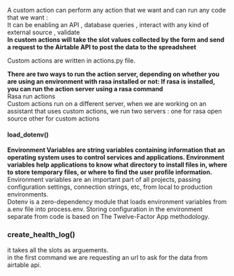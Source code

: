 A custom action can perform any action that we want and can run any code that we want : <br>
  It can be enabling an API , database queries , interact with any kind of external source , validate <br>
  **In custom actions will take the slot values collected by the form and send a request to the Airtable API to post the data to the spreadsheet** <br>
  
  Custom actions are written in actions.py file.<br>
  
 **There are two ways to run the action server, depending on whether you are using an environment with rasa installed or not:
If rasa is installed, you can run the action server using a rasa command** <br>
  Rasa run actions <br>
  Custom actions run on a different server, when we are working on an assistant that uses custom actions, we run two servers : one for rasa open source other for custom actions<br>
  
  #### load_dotenv()
  **Environment Variables are string variables containing information that an operating system uses to control services and applications.
   Environment variables help applications to know what directory to install files in, where to store temporary files, or where to find the user profile information.**
  Environment variables are an important part of all projects, passing configuration settings, connection strings, etc, from local to production environments.<br>
  Dotenv is a zero-dependency module that loads environment variables from a.env file into process.env. 
  Storing configuration in the environment separate from code is based on The Twelve-Factor App methodology.
  
  ### create_health_log()
  it takes all the slots as arguements.<br>
  in the first command we are requesting an url to ask for the data from airtable api.
